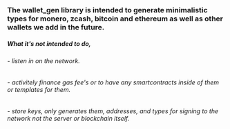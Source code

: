 ##
####
####

### The wallet_gen library is intended to generate minimalistic types for monero, zcash, bitcoin and ethereum as well as other wallets we add in the future. 
##### What it's not intended to do, 
###### - listen in on the network.
###### - activitely finance gas fee's or to have any smartcontracts inside of them or templates for them.
###### - store keys, only generates them, addresses, and types for signing to the network not the server or blockchain itself.
